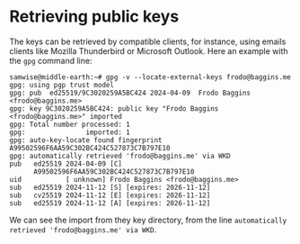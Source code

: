 # Retrieving public keys

The keys can be retrieved by compatible clients, for instance, using emails clients like Mozilla Thunderbird or
Microsoft Outlook. Here an example with the `gpg` command line:

```plain
samwise@middle-earth:~# gpg -v --locate-external-keys frodo@baggins.me
gpg: using pgp trust model
gpg: pub  ed25519/9C3020259A5BC424 2024-04-09  Frodo Baggins <frodo@baggins.me>
gpg: key 9C3020259A5BC424: public key "Frodo Baggins <frodo@baggins.me>" imported
gpg: Total number processed: 1
gpg:               imported: 1
gpg: auto-key-locate found fingerprint A99502596F6AA59C302BC424C527873C7B797E10
gpg: automatically retrieved 'frodo@baggins.me' via WKD
pub   ed25519 2024-04-09 [C]
      A99502596F6AA59C302BC424C527873C7B797E10
uid           [ unknown] Frodo Baggins <frodo@baggins.me>
sub   ed25519 2024-11-12 [S] [expires: 2026-11-12]
sub   cv25519 2024-11-12 [E] [expires: 2026-11-12]
sub   ed25519 2024-11-12 [A] [expires: 2026-11-12]
```

We can see the import from they key directory, from the line `automatically retrieved 'frodo@baggins.me' via WKD`.

